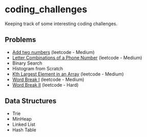 # coding_challenges

Keeping track of some interesting coding challenges.

## Problems
* [Add two numbers](https://leetcode.com/problems/letter-combinations-of-a-phone-number/) (leetcode - Medium)
* [Letter Combinations of a Phone Number](https://leetcode.com/problems/letter-combinations-of-a-phone-number/) (leetcode - Medium)
* Binary Search
* Histogram from Scratch
* [Kth Largest Element in an Array](https://leetcode.com/problems/kth-largest-element-in-an-array/) (leetcode - Medium)
* [Word Break I](https://leetcode.com/problems/word-break/) (leetcode - Medium)
* [Word Break II](https://leetcode.com/problems/word-break-ii/) (leetcode - Hard)

## Data Structures
* Trie
* MinHeap
* Linked List
* Hash Table
